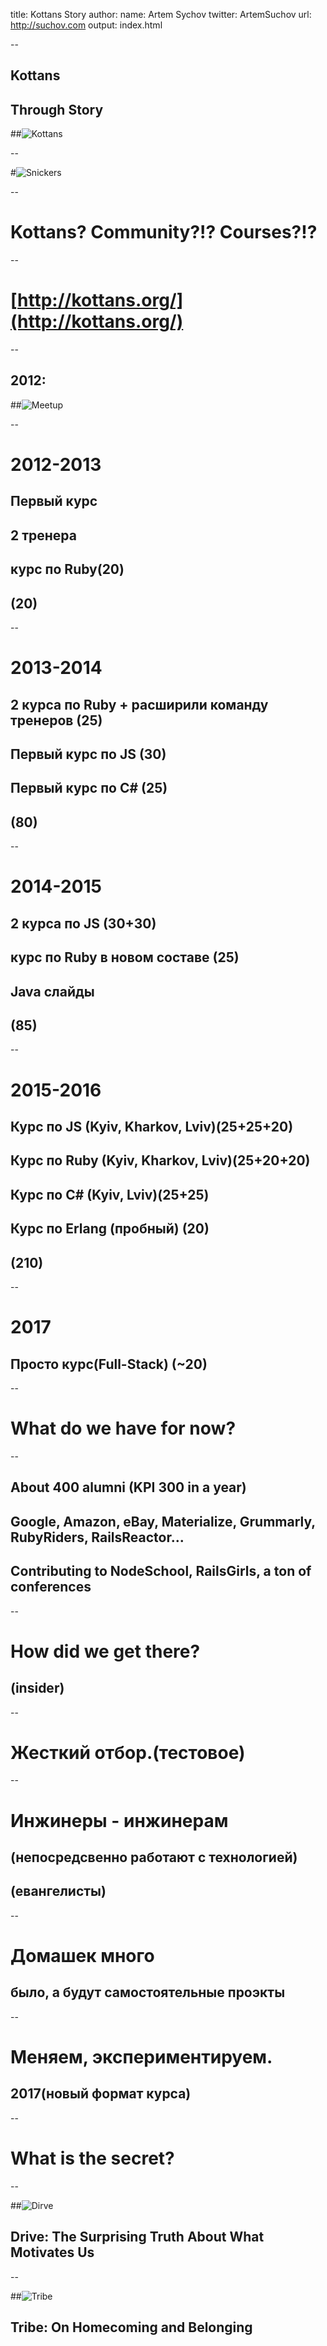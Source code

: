 title: Kottans Story
author:
  name: Artem Sychov
  twitter: ArtemSuchov
  url: http://suchov.com
output: index.html

--

## Kottans
## Through Story
##![Kottans](img/logo.png)

--

#![Snickers](img/snickers.png)

--

# Kottans? Community?!? Courses?!?

--

# [http://kottans.org/](http://kottans.org/)

--

## 2012:
##![Meetup](img/meetup.jpg)

--

# 2012-2013
## Первый курс
## 2 тренера
## курс по Ruby(20)
## (20)

--

# 2013-2014
## 2 курса по Ruby + расширили команду тренеров (25)
## Первый курс по JS (30)
## Первый курс по C# (25)
## (80)

--

# 2014-2015
## 2 курса по JS (30+30)
## курс по Ruby в новом составе (25)
## Java слайды
## (85)

--

# 2015-2016
## Курс по JS (Kyiv, Kharkov, Lviv)(25+25+20)
## Курс по Ruby (Kyiv, Kharkov, Lviv)(25+20+20)
## Курс по C# (Kyiv, Lviv)(25+25)
## Курс по Erlang (пробный) (20)
## (210)

--

# 2017
## Просто курс(Full-Stack) (~20)

--

# What do we have for now?

--

## About 400 alumni (KPI 300 in a year)
## Google, Amazon, eBay,  Materialize, Grummarly, RubyRiders, RailsReactor...
## Contributing to NodeSchool, RailsGirls, a ton of conferences

--

# How did we get there?
## (insider)

--

# Жесткий отбор.(тестовое)

--

# Инжинеры - инжинерам
## (непосредсвенно работают с технологией)
## (евангелисты)

--

# Домашек много
## было, а будут самостоятельные проэкты

--

# Меняем, экспериментируем.
## 2017(новый формат курса)

--

# What is the secret?

--

##![Dirve](img/drive.jpg)
## Drive: The Surprising Truth About What Motivates Us

--

##![Tribe](img/tribe.jpg)
## Tribe: On Homecoming and Belonging
